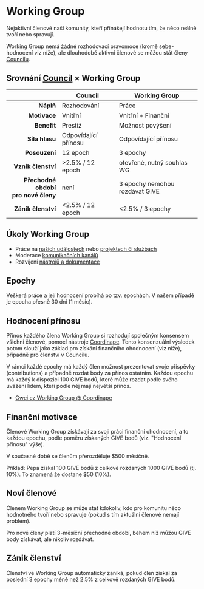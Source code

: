 # Working Group

Nejaktivní členové naší komunity, kteří přinášejí hodnotu tím, že něco reálně tvoří nebo spravují.

Working Group nemá žádné rozhodovací pravomoce (kromě sebe-hodnocení viz níže), ale dlouhodobě aktivní členové se můžou stát členy [Councilu](./council).

## Srovnání [Council](/komunita/council/) × Working Group

| | Council | Working Group |
| ---: | --- | --- |
| **Náplň** | Rozhodování | Práce |
| **Motivace** | Vnitřní | Vnitřní + Finanční |
| **Benefit** | Prestiž | Možnost povýšení |
| **Síla hlasu** | Odpovídající přínosu | Odpovídající přínosu |
| **Posouzení** | 12 epoch | 3 epochy | 
| **Vznik členství** | >2.5% / 12 epoch | otevřené, nutný souhlas WG |
| **Přechodné období<br/>pro nové členy** | není | 3 epochy nemohou rozdávat GIVE |
| **Zánik členství** | <2.5% / 12 epoch | <2.5% / 3 epochy |

## Úkoly Working Group

* Práce na [našich událostech](/udalosti/) nebo [projektech či službách](/projekty/)
* Moderace [komunikačních kanálů](/komunita/komunikacni-kanaly/)
* Rozvíjení [nástrojů a dokumentace](/komunita/nastroje/)

## Epochy

Veškerá práce a její hodnocení probíhá po tzv. epochách. V našem případě je epocha přesně 30 dní (1 měsíc).

## Hodnocení přínosu

Přínos každého člena Working Group si rozhodují společným konsensem všichni členové, pomocí nástroje [Coordinape](https://coordinape.com/). Tento konsenzuální výsledek potom slouží jako základ pro získání finančního ohodnocení (viz níže), případně pro členství v Councilu.

V rámci každé epochy má každý člen možnost prezentovat svoje příspěvky (contributions) a případně rozdat body za přínos ostatním. Každou epochu má každý k dispozici 100 GIVE bodů, které může rozdat podle svého uvážení lidem, kteří podle něj mají největší přínos.

- [Gwei.cz Working Group @ Coordinape](https://app.coordinape.com/circles/4139)

## Finanční motivace

Členové Working Group získávají za svoji práci finanční ohodnocení, a to každou epochu, podle poměru získaných GIVE bodů (viz. "Hodnocení přínosu" výše).

V současné době se členům přerozděluje $500 měsíčně.

Příklad: Pepa získal 100 GIVE bodů z celkově rozdaných 1000 GIVE bodů (tj. 10%). To znamená že dostane $50 (10%).

## Noví členové

Členem Working Group se může stát kdokoliv, kdo pro komunitu něco hodnotného tvoří nebo spravuje (pokud s tím aktuální členové nemají problém).

Pro nové členy platí 3-měsíční přechodné období, během níž můžou GIVE body získávat, ale nikoliv rozdávat.

## Zánik členství

Členství ve Working Group automaticky zaniká, pokud člen získal za poslední 3 epochy méně než 2.5% z celkově rozdaných GIVE bodů.